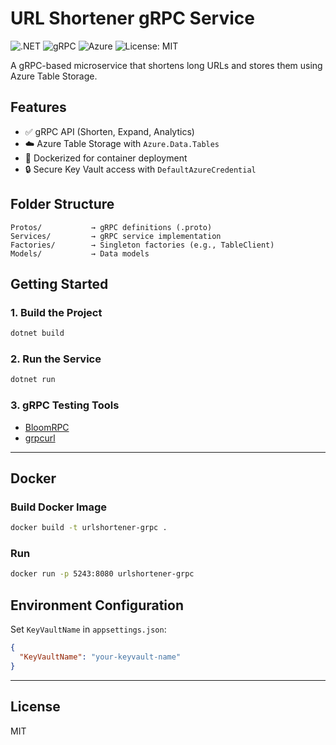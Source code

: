 # URL Shortener gRPC Service

![.NET](https://img.shields.io/badge/.NET-8.0-blue)
![gRPC](https://img.shields.io/badge/gRPC-supported-green)
![Azure](https://img.shields.io/badge/Azure-Table_Storage-blue)
![License: MIT](https://img.shields.io/badge/License-MIT-yellow.svg)

A gRPC-based microservice that shortens long URLs and stores them using Azure Table Storage.

## Features

- ✅ gRPC API (Shorten, Expand, Analytics)
- ☁️ Azure Table Storage with `Azure.Data.Tables`
- 🐳 Dockerized for container deployment
- 🔒 Secure Key Vault access with `DefaultAzureCredential`

## Folder Structure

```
Protos/           → gRPC definitions (.proto)
Services/         → gRPC service implementation
Factories/        → Singleton factories (e.g., TableClient)
Models/           → Data models
```

## Getting Started

### 1. Build the Project

```bash
dotnet build
```

### 2. Run the Service

```bash
dotnet run
```

### 3. gRPC Testing Tools

- [BloomRPC](https://github.com/bloomrpc/bloomrpc)
- [grpcurl](https://github.com/fullstorydev/grpcurl)

---

## Docker

### Build Docker Image

```bash
docker build -t urlshortener-grpc .
```

### Run

```bash
docker run -p 5243:8080 urlshortener-grpc
```

## Environment Configuration

Set `KeyVaultName` in `appsettings.json`:

```json
{
  "KeyVaultName": "your-keyvault-name"
}
```

---

## License

MIT
